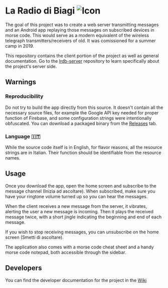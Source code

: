 # La Radio di Biagi ![](https://lunakv.cz/icons/radio/favicon-32x32.png "Icon")

The goal of this project was to create a web server transmitting messages and an Android app replaying those messages on subscribed devices in morse code. This would serve as a modern equivalent of the wireless telegraph transmitters/receivers of old. It was comissioned for a summer camp in 2019.

This repository contains the client portion of the project as well as general documentation. Go to the [lrdb-server](https://github.com/lunakv/lrdb-server) repository to learn specifically about the project's server side.

## Warnings
### Reproducibility
Do not try to build the app directly from this source. It doesn't contain all the necessary source files, for example the Google API key needed for proper function of Firebase, and some configuration strings were intentionally obfuscated. You can download a packaged binary from the [Releases](https://github.com/lunakv/lrdb-client/releases) tab.

### Language 🇮🇹
While the source code itself is in English, for flavor reasons, all the resource strings are in Italian. Their function should be identifiable from the resource names.

## Usage
Once you download the app, open the home screen and subscribe to the message channel (Inizia ad ascoltare). When subscribed, make sure you have your ringtone volume turned up so you can hear the messages.

When the client receives a new message from the server, it vibrates, alerting the user a new message is incoming. Then it plays the received message twice, with a short jingle indicating the beginning and end of each message.

If you wish to stop receiving messages, you can unsubscribe on the home screen (Smetti di ascoltare).

The application also comes with a morse code cheat sheet and a handy morse code notepad, both accessible through the sidebar.

## Developers
You can find the developer documentation for the project in the [Wiki](https://github.com/lunakv/lrdb-client/wiki)
